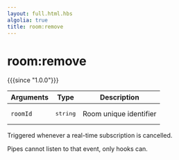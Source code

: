 ```yaml
---
layout: full.html.hbs
algolia: true
title: room:remove
---
```



# room:remove

{{{since "1.0.0"}}}

| Arguments | Type | Description |
|-----------|------|-------------|
| `roomId` | <pre>string</pre> | Room unique identifier |

Triggered whenever a real-time subscription is cancelled.

<div class="alert alert-info">Pipes cannot listen to that event, only hooks can.</div>

